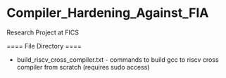 # Compiler_Hardening_Against_FIA
 Research Project at FICS

==== File Directory ====

- build_riscv_cross_compiler.txt - commands to build gcc to riscv cross compiler from scratch (requires sudo access)


